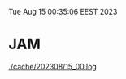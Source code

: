 Tue Aug 15 00:35:06 EEST 2023
# JAM
<a href='./cache/202308/15_00.log'>./cache/202308/15_00.log</a>
